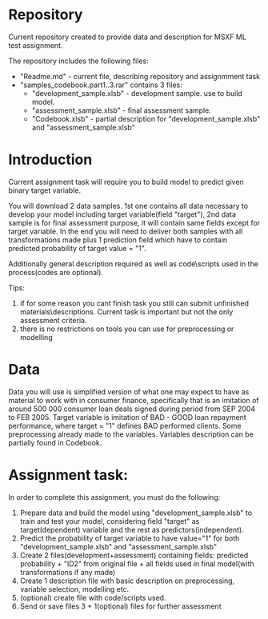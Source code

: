
Repository
===========
  Current repository created to provide data and description for MSXF ML test assignment.

The repository includes the following files:
  
  * "Readme.md" - current file, describing repository and assignmment task
  * "samples_codebook.part1..3.rar" contains 3 files:
    * "development_sample.xlsb" - development sample. use to build model.
    * "assessment_sample.xlsb" - final assessment sample.  
    * "Codebook.xlsb" -  partial description for "development_sample.xlsb" and "assessment_sample.xlsb"

Introduction
===========
  Current assignment task will require you to build model to predict given binary target variable. 

You will download 2 data samples. 1st one contains all data necessary to develop your model including target variable(field "target"),
2nd data sample is for final assessment purpose, it will contain same fields except for target variable.
In the end you will need to deliver both samples with all transformations made plus 1 prediction field
which have to contain predicted probability of target value = "1".

Additionally general description required as well as code\scripts used in the process(codes are optional).



Tips:
  1. if for some reason you cant finish task you still can submit unfinished materials\descriptions. Current task is important
but not the only assessment criteria.  
  2. there is no restrictions on tools you can use for preprocessing or modelling


Data
===========
  Data you will use is simplified version of what one may expect to have as material to work with in consumer finance,
specifically that is an imitation of around 500 000 consumer loan deals signed during period from SEP 2004 to FEB 2005.
Target variable is imitation of BAD - GOOD loan repayment performance, where target = "1" defines BAD performed clients.
Some preprocessing already made to the variables.
Variables description can be partially found in Codebook.
  
Assignment task:
===========
  In order to complete this assignment, you must do the following:
  1. Prepare data and build the model using "development_sample.xlsb" to train and test your model, 
considering field "target" as target(dependent) variable and the rest as predictors(independent).
  2. Predict the probability of target variable to have value="1" for both "development_sample.xlsb" and "assessment_sample.xlsb"
  3. Create 2 files(development+assessment) containing fields: predicted probability + "ID2" from original file + all fields used in final model(with transformations if any made)
  4. Create 1 description file with basic description on preprocessing, variable selection, modelling etc.
  5. (optional) create file with code/scripts used.
  6. Send or save files 3 + 1(optional) files for further assessment
